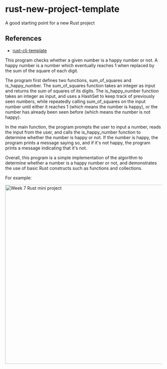 # rust-new-project-template
A good starting point for a new Rust project

## References

* [rust-cli-template](https://github.com/kbknapp/rust-cli-template)


This program checks whether a given number is a happy number or not. A happy number is a number which eventually reaches 1 when replaced by the sum 
of the square of each digit.

The program first defines two functions, sum_of_squares and is_happy_number. The sum_of_squares function takes an integer as input and returns the 
sum of squares of its digits. The is_happy_number function takes an integer as input, and uses a HashSet to keep track of previously seen numbers, 
while repeatedly calling sum_of_squares on the input number until either it reaches 1 (which means the number is happy), or the number has already 
been seen before (which means the number is not happy).


In the main function, the program prompts the user to input a number, reads the input from the user, and calls the is_happy_number function to 
determine whether the number is happy or not. If the number is happy, the program prints a message saying so, and if it's not happy, the program 
prints a message indicating that it's not.


Overall, this program is a simple implementation of the algorithm to determine whether a number is a happy number or not, and demonstrates the use 
of basic Rust constructs such as functions and collections.

For example:

<img width="577" alt="Week 7 Rust mini project" src="https://user-images.githubusercontent.com/70717089/222941015-ad0ffbf7-9372-4550-815a-90a0f49de7e0.png">
